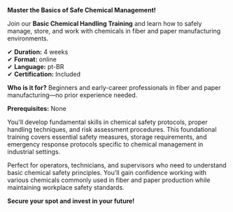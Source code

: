 **Master the Basics of Safe Chemical Management!**

Join our **Basic Chemical Handling Training** and learn how to safely manage, store, and work with chemicals in fiber and paper manufacturing environments.

✔ **Duration:** 4 weeks  
✔ **Format:** online  
✔ **Language:** pt-BR  
✔ **Certification:** Included

**Who is it for?** Beginners and early-career professionals in fiber and paper manufacturing—no prior experience needed.

**Prerequisites:** None

You'll develop fundamental skills in chemical safety protocols, proper handling techniques, and risk assessment procedures. This foundational training covers essential safety measures, storage requirements, and emergency response protocols specific to chemical management in industrial settings.

Perfect for operators, technicians, and supervisors who need to understand basic chemical safety principles. You'll gain confidence working with various chemicals commonly used in fiber and paper production while maintaining workplace safety standards.

**Secure your spot and invest in your future!**